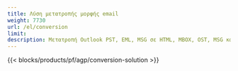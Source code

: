 ```yaml
---
title: Λύση μετατροπής μορφής email 
weight: 7730
url: /el/conversion
limit: 
description: Μετατροπή Outlook PST, EML, MSG σε HTML, MBOX, OST, MSG και άλλα
---
```


{{< blocks/products/pf/agp/conversion-solution >}} 